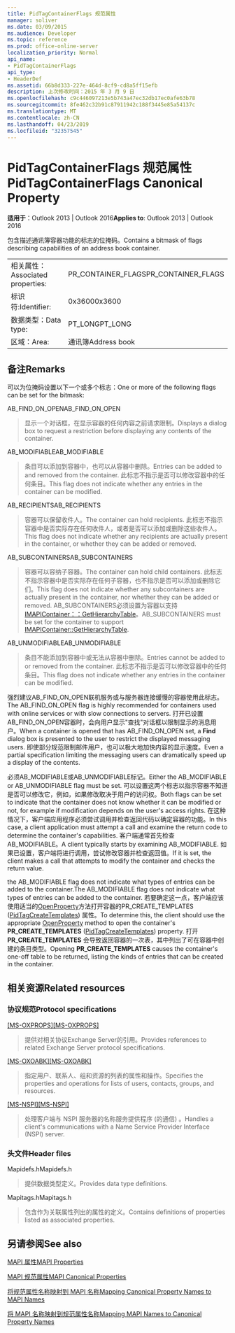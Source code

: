 ```yaml
---
title: PidTagContainerFlags 规范属性
manager: soliver
ms.date: 03/09/2015
ms.audience: Developer
ms.topic: reference
ms.prod: office-online-server
localization_priority: Normal
api_name:
- PidTagContainerFlags
api_type:
- HeaderDef
ms.assetid: 66b8d333-227e-464d-8cf9-cd8a5ff15efb
description: 上次修改时间：2015 年 3 月 9 日
ms.openlocfilehash: c9c446097213e5b743a47ec32db17ec0afe63b78
ms.sourcegitcommit: 8fe462c32b91c87911942c188f3445e85a54137c
ms.translationtype: MT
ms.contentlocale: zh-CN
ms.lasthandoff: 04/23/2019
ms.locfileid: "32357545"
---
```

# <a name="pidtagcontainerflags-canonical-property"></a><span data-ttu-id="0b4e6-103">PidTagContainerFlags 规范属性</span><span class="sxs-lookup"><span data-stu-id="0b4e6-103">PidTagContainerFlags Canonical Property</span></span>

  
  
<span data-ttu-id="0b4e6-104">**适用于**：Outlook 2013 | Outlook 2016</span><span class="sxs-lookup"><span data-stu-id="0b4e6-104">**Applies to**: Outlook 2013 | Outlook 2016</span></span> 
  
<span data-ttu-id="0b4e6-105">包含描述通讯簿容器功能的标志的位掩码。</span><span class="sxs-lookup"><span data-stu-id="0b4e6-105">Contains a bitmask of flags describing capabilities of an address book container.</span></span> 
  
|||
|:-----|:-----|
|<span data-ttu-id="0b4e6-106">相关属性：</span><span class="sxs-lookup"><span data-stu-id="0b4e6-106">Associated properties:</span></span>  <br/> |<span data-ttu-id="0b4e6-107">PR_CONTAINER_FLAGS</span><span class="sxs-lookup"><span data-stu-id="0b4e6-107">PR_CONTAINER_FLAGS</span></span>  <br/> |
|<span data-ttu-id="0b4e6-108">标识符:</span><span class="sxs-lookup"><span data-stu-id="0b4e6-108">Identifier:</span></span>  <br/> |<span data-ttu-id="0b4e6-109">0x3600</span><span class="sxs-lookup"><span data-stu-id="0b4e6-109">0x3600</span></span>  <br/> |
|<span data-ttu-id="0b4e6-110">数据类型：</span><span class="sxs-lookup"><span data-stu-id="0b4e6-110">Data type:</span></span>  <br/> |<span data-ttu-id="0b4e6-111">PT_LONG</span><span class="sxs-lookup"><span data-stu-id="0b4e6-111">PT_LONG</span></span>  <br/> |
|<span data-ttu-id="0b4e6-112">区域：</span><span class="sxs-lookup"><span data-stu-id="0b4e6-112">Area:</span></span>  <br/> |<span data-ttu-id="0b4e6-113">通讯簿</span><span class="sxs-lookup"><span data-stu-id="0b4e6-113">Address book</span></span>  <br/> |
   
## <a name="remarks"></a><span data-ttu-id="0b4e6-114">备注</span><span class="sxs-lookup"><span data-stu-id="0b4e6-114">Remarks</span></span>

<span data-ttu-id="0b4e6-115">可以为位掩码设置以下一个或多个标志：</span><span class="sxs-lookup"><span data-stu-id="0b4e6-115">One or more of the following flags can be set for the bitmask:</span></span>
  
<span data-ttu-id="0b4e6-116">AB_FIND_ON_OPEN</span><span class="sxs-lookup"><span data-stu-id="0b4e6-116">AB_FIND_ON_OPEN</span></span> 
  
> <span data-ttu-id="0b4e6-117">显示一个对话框，在显示容器的任何内容之前请求限制。</span><span class="sxs-lookup"><span data-stu-id="0b4e6-117">Displays a dialog box to request a restriction before displaying any contents of the container.</span></span> 
    
<span data-ttu-id="0b4e6-118">AB_MODIFIABLE</span><span class="sxs-lookup"><span data-stu-id="0b4e6-118">AB_MODIFIABLE</span></span> 
  
> <span data-ttu-id="0b4e6-119">条目可以添加到容器中，也可以从容器中删除。</span><span class="sxs-lookup"><span data-stu-id="0b4e6-119">Entries can be added to and removed from the container.</span></span> <span data-ttu-id="0b4e6-120">此标志不指示是否可以修改容器中的任何条目。</span><span class="sxs-lookup"><span data-stu-id="0b4e6-120">This flag does not indicate whether any entries in the container can be modified.</span></span>
    
<span data-ttu-id="0b4e6-121">AB_RECIPIENTS</span><span class="sxs-lookup"><span data-stu-id="0b4e6-121">AB_RECIPIENTS</span></span> 
  
> <span data-ttu-id="0b4e6-122">容器可以保留收件人。</span><span class="sxs-lookup"><span data-stu-id="0b4e6-122">The container can hold recipients.</span></span> <span data-ttu-id="0b4e6-123">此标志不指示容器中是否实际存在任何收件人，或者是否可以添加或删除这些收件人。</span><span class="sxs-lookup"><span data-stu-id="0b4e6-123">This flag does not indicate whether any recipients are actually present in the container, or whether they can be added or removed.</span></span> 
    
<span data-ttu-id="0b4e6-124">AB_SUBCONTAINERS</span><span class="sxs-lookup"><span data-stu-id="0b4e6-124">AB_SUBCONTAINERS</span></span> 
  
> <span data-ttu-id="0b4e6-125">容器可以容纳子容器。</span><span class="sxs-lookup"><span data-stu-id="0b4e6-125">The container can hold child containers.</span></span> <span data-ttu-id="0b4e6-126">此标志不指示容器中是否实际存在任何子容器，也不指示是否可以添加或删除它们。</span><span class="sxs-lookup"><span data-stu-id="0b4e6-126">This flag does not indicate whether any subcontainers are actually present in the container, nor whether they can be added or removed.</span></span> <span data-ttu-id="0b4e6-127">AB_SUBCONTAINERS必须设置为容器以支持 [IMAPIContainer：：GetHierarchyTable](imapicontainer-gethierarchytable.md)。</span><span class="sxs-lookup"><span data-stu-id="0b4e6-127">AB_SUBCONTAINERS must be set for the container to support [IMAPIContainer::GetHierarchyTable](imapicontainer-gethierarchytable.md).</span></span> 
    
<span data-ttu-id="0b4e6-128">AB_UNMODIFIABLE</span><span class="sxs-lookup"><span data-stu-id="0b4e6-128">AB_UNMODIFIABLE</span></span> 
  
> <span data-ttu-id="0b4e6-129">条目不能添加到容器中或无法从容器中删除。</span><span class="sxs-lookup"><span data-stu-id="0b4e6-129">Entries cannot be added to or removed from the container.</span></span> <span data-ttu-id="0b4e6-130">此标志不指示是否可以修改容器中的任何条目。</span><span class="sxs-lookup"><span data-stu-id="0b4e6-130">This flag does not indicate whether any entries in the container can be modified.</span></span> 
    
<span data-ttu-id="0b4e6-131">强烈建议AB_FIND_ON_OPEN联机服务或与服务器连接缓慢的容器使用此标志。</span><span class="sxs-lookup"><span data-stu-id="0b4e6-131">The AB_FIND_ON_OPEN flag is highly recommended for containers used with online services or with slow connections to servers.</span></span> <span data-ttu-id="0b4e6-132">打开已设置AB_FIND_ON_OPEN容器时，会向用户显示"查找"对话框以限制显示的消息用户。</span><span class="sxs-lookup"><span data-stu-id="0b4e6-132">When a container is opened that has AB_FIND_ON_OPEN set, a **Find** dialog box is presented to the user to restrict the displayed messaging users.</span></span> <span data-ttu-id="0b4e6-133">即使部分规范限制邮件用户，也可以极大地加快内容的显示速度。</span><span class="sxs-lookup"><span data-stu-id="0b4e6-133">Even a partial specification limiting the messaging users can dramatically speed up a display of the contents.</span></span> 
  
<span data-ttu-id="0b4e6-134">必须AB_MODIFIABLE或AB_UNMODIFIABLE标记。</span><span class="sxs-lookup"><span data-stu-id="0b4e6-134">Either the AB_MODIFIABLE or AB_UNMODIFIABLE flag must be set.</span></span> <span data-ttu-id="0b4e6-135">可以设置这两个标志以指示容器不知道是否可以修改它，例如，如果修改取决于用户的访问权。</span><span class="sxs-lookup"><span data-stu-id="0b4e6-135">Both flags can be set to indicate that the container does not know whether it can be modified or not, for example if modification depends on the user's access rights.</span></span> <span data-ttu-id="0b4e6-136">在这种情况下，客户端应用程序必须尝试调用并检查返回代码以确定容器的功能。</span><span class="sxs-lookup"><span data-stu-id="0b4e6-136">In this case, a client application must attempt a call and examine the return code to determine the container's capabilities.</span></span> <span data-ttu-id="0b4e6-137">客户端通常首先检查AB_MODIFIABLE。</span><span class="sxs-lookup"><span data-stu-id="0b4e6-137">A client typically starts by examining AB_MODIFIABLE.</span></span> <span data-ttu-id="0b4e6-138">如果已设置，客户端将进行调用，尝试修改容器并检查返回值。</span><span class="sxs-lookup"><span data-stu-id="0b4e6-138">If it is set, the client makes a call that attempts to modify the container and checks the return value.</span></span> 
  
<span data-ttu-id="0b4e6-139">the AB_MODIFIABLE flag does not indicate what types of entries can be added to the container.</span><span class="sxs-lookup"><span data-stu-id="0b4e6-139">The AB_MODIFIABLE flag does not indicate what types of entries can be added to the container.</span></span> <span data-ttu-id="0b4e6-140">若要确定这一点，客户端应该使用适当的[OpenProperty](imapiprop-openproperty.md)方法打开容器的PR_CREATE_TEMPLATES ([PidTagCreateTemplates](pidtagcreatetemplates-canonical-property.md)) 属性。</span><span class="sxs-lookup"><span data-stu-id="0b4e6-140">To determine this, the client should use the appropriate [OpenProperty](imapiprop-openproperty.md) method to open the container's **PR_CREATE_TEMPLATES** ([PidTagCreateTemplates](pidtagcreatetemplates-canonical-property.md)) property.</span></span> <span data-ttu-id="0b4e6-141">打开 **PR_CREATE_TEMPLATES** 会导致返回容器的一次表，其中列出了可在容器中创建的条目类型。</span><span class="sxs-lookup"><span data-stu-id="0b4e6-141">Opening **PR_CREATE_TEMPLATES** causes the container's one-off table to be returned, listing the kinds of entries that can be created in the container.</span></span> 
  
## <a name="related-resources"></a><span data-ttu-id="0b4e6-142">相关资源</span><span class="sxs-lookup"><span data-stu-id="0b4e6-142">Related resources</span></span>

### <a name="protocol-specifications"></a><span data-ttu-id="0b4e6-143">协议规范</span><span class="sxs-lookup"><span data-stu-id="0b4e6-143">Protocol specifications</span></span>

<span data-ttu-id="0b4e6-144">[[MS-OXPROPS]](https://msdn.microsoft.com/library/f6ab1613-aefe-447d-a49c-18217230b148%28Office.15%29.aspx)</span><span class="sxs-lookup"><span data-stu-id="0b4e6-144">[[MS-OXPROPS]](https://msdn.microsoft.com/library/f6ab1613-aefe-447d-a49c-18217230b148%28Office.15%29.aspx)</span></span>
  
> <span data-ttu-id="0b4e6-145">提供对相关协议Exchange Server的引用。</span><span class="sxs-lookup"><span data-stu-id="0b4e6-145">Provides references to related Exchange Server protocol specifications.</span></span>
    
<span data-ttu-id="0b4e6-146">[[MS-OXOABK]](https://msdn.microsoft.com/library/f4cf9b4c-9232-4506-9e71-2270de217614%28Office.15%29.aspx)</span><span class="sxs-lookup"><span data-stu-id="0b4e6-146">[[MS-OXOABK]](https://msdn.microsoft.com/library/f4cf9b4c-9232-4506-9e71-2270de217614%28Office.15%29.aspx)</span></span>
  
> <span data-ttu-id="0b4e6-147">指定用户、联系人、组和资源的列表的属性和操作。</span><span class="sxs-lookup"><span data-stu-id="0b4e6-147">Specifies the properties and operations for lists of users, contacts, groups, and resources.</span></span>
    
<span data-ttu-id="0b4e6-148">[[MS-NSPI]](https://msdn.microsoft.com/library/6dd0a3ea-b4d4-4a73-a857-add03a89a543%28Office.15%29.aspx)</span><span class="sxs-lookup"><span data-stu-id="0b4e6-148">[[MS-NSPI]](https://msdn.microsoft.com/library/6dd0a3ea-b4d4-4a73-a857-add03a89a543%28Office.15%29.aspx)</span></span>
  
> <span data-ttu-id="0b4e6-149">处理客户端与 NSPI 服务器的名称服务提供程序 (的通信) 。</span><span class="sxs-lookup"><span data-stu-id="0b4e6-149">Handles a client's communications with a Name Service Provider Interface (NSPI) server.</span></span>
    
### <a name="header-files"></a><span data-ttu-id="0b4e6-150">头文件</span><span class="sxs-lookup"><span data-stu-id="0b4e6-150">Header files</span></span>

<span data-ttu-id="0b4e6-151">Mapidefs.h</span><span class="sxs-lookup"><span data-stu-id="0b4e6-151">Mapidefs.h</span></span>
  
> <span data-ttu-id="0b4e6-152">提供数据类型定义。</span><span class="sxs-lookup"><span data-stu-id="0b4e6-152">Provides data type definitions.</span></span>
    
<span data-ttu-id="0b4e6-153">Mapitags.h</span><span class="sxs-lookup"><span data-stu-id="0b4e6-153">Mapitags.h</span></span>
  
> <span data-ttu-id="0b4e6-154">包含作为关联属性列出的属性的定义。</span><span class="sxs-lookup"><span data-stu-id="0b4e6-154">Contains definitions of properties listed as associated properties.</span></span>
    
## <a name="see-also"></a><span data-ttu-id="0b4e6-155">另请参阅</span><span class="sxs-lookup"><span data-stu-id="0b4e6-155">See also</span></span>



[<span data-ttu-id="0b4e6-156">MAPI 属性</span><span class="sxs-lookup"><span data-stu-id="0b4e6-156">MAPI Properties</span></span>](mapi-properties.md)
  
[<span data-ttu-id="0b4e6-157">MAPI 规范属性</span><span class="sxs-lookup"><span data-stu-id="0b4e6-157">MAPI Canonical Properties</span></span>](mapi-canonical-properties.md)
  
[<span data-ttu-id="0b4e6-158">将规范属性名称映射到 MAPI 名称</span><span class="sxs-lookup"><span data-stu-id="0b4e6-158">Mapping Canonical Property Names to MAPI Names</span></span>](mapping-canonical-property-names-to-mapi-names.md)
  
[<span data-ttu-id="0b4e6-159">将 MAPI 名称映射到规范属性名称</span><span class="sxs-lookup"><span data-stu-id="0b4e6-159">Mapping MAPI Names to Canonical Property Names</span></span>](mapping-mapi-names-to-canonical-property-names.md)

